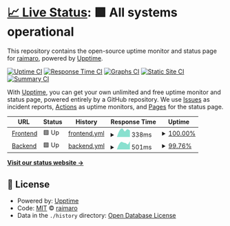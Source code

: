 # [📈 Live Status](https://raimaro.github.io/upptime): <!--live status--> **🟩 All systems operational**

This repository contains the open-source uptime monitor and status page for [raimaro](https://raimaro.github.io/upptime), powered by [Upptime](https://github.com/upptime/upptime).

[![Uptime CI](https://github.com/raimaro/upptime/workflows/Uptime%20CI/badge.svg)](https://github.com/raimaro/upptime/actions?query=workflow%3A%22Uptime+CI%22)
[![Response Time CI](https://github.com/raimaro/upptime/workflows/Response%20Time%20CI/badge.svg)](https://github.com/raimaro/upptime/actions?query=workflow%3A%22Response+Time+CI%22)
[![Graphs CI](https://github.com/raimaro/upptime/workflows/Graphs%20CI/badge.svg)](https://github.com/raimaro/upptime/actions?query=workflow%3A%22Graphs+CI%22)
[![Static Site CI](https://github.com/raimaro/upptime/workflows/Static%20Site%20CI/badge.svg)](https://github.com/raimaro/upptime/actions?query=workflow%3A%22Static+Site+CI%22)
[![Summary CI](https://github.com/raimaro/upptime/workflows/Summary%20CI/badge.svg)](https://github.com/raimaro/upptime/actions?query=workflow%3A%22Summary+CI%22)

With [Upptime](https://upptime.js.org), you can get your own unlimited and free uptime monitor and status page, powered entirely by a GitHub repository. We use [Issues](https://github.com/raimaro/upptime/issues) as incident reports, [Actions](https://github.com/raimaro/upptime/actions) as uptime monitors, and [Pages](https://raimaro.github.io/upptime) for the status page.

<!--start: status pages-->
<!-- This summary is generated by Upptime (https://github.com/upptime/upptime) -->
<!-- Do not edit this manually, your changes will be overwritten -->
<!-- prettier-ignore -->
| URL | Status | History | Response Time | Uptime |
| --- | ------ | ------- | ------------- | ------ |
| <img alt="" src="https://favicons.githubusercontent.com/mail.pembe.io" height="13"> [Frontend](http://mail.pembe.io) | 🟩 Up | [frontend.yml](https://github.com/raimaro/upptime/commits/HEAD/history/frontend.yml) | <details><summary><img alt="Response time graph" src="./graphs/frontend/response-time-week.png" height="20"> 338ms</summary><br><a href="https://raimaro.github.io/upptime/history/frontend"><img alt="Response time 338" src="https://img.shields.io/endpoint?url=https%3A%2F%2Fraw.githubusercontent.com%2Fraimaro%2Fupptime%2FHEAD%2Fapi%2Ffrontend%2Fresponse-time.json"></a><br><a href="https://raimaro.github.io/upptime/history/frontend"><img alt="24-hour response time 283" src="https://img.shields.io/endpoint?url=https%3A%2F%2Fraw.githubusercontent.com%2Fraimaro%2Fupptime%2FHEAD%2Fapi%2Ffrontend%2Fresponse-time-day.json"></a><br><a href="https://raimaro.github.io/upptime/history/frontend"><img alt="7-day response time 338" src="https://img.shields.io/endpoint?url=https%3A%2F%2Fraw.githubusercontent.com%2Fraimaro%2Fupptime%2FHEAD%2Fapi%2Ffrontend%2Fresponse-time-week.json"></a><br><a href="https://raimaro.github.io/upptime/history/frontend"><img alt="30-day response time 338" src="https://img.shields.io/endpoint?url=https%3A%2F%2Fraw.githubusercontent.com%2Fraimaro%2Fupptime%2FHEAD%2Fapi%2Ffrontend%2Fresponse-time-month.json"></a><br><a href="https://raimaro.github.io/upptime/history/frontend"><img alt="1-year response time 338" src="https://img.shields.io/endpoint?url=https%3A%2F%2Fraw.githubusercontent.com%2Fraimaro%2Fupptime%2FHEAD%2Fapi%2Ffrontend%2Fresponse-time-year.json"></a></details> | <details><summary><a href="https://raimaro.github.io/upptime/history/frontend">100.00%</a></summary><a href="https://raimaro.github.io/upptime/history/frontend"><img alt="All-time uptime 100.00%" src="https://img.shields.io/endpoint?url=https%3A%2F%2Fraw.githubusercontent.com%2Fraimaro%2Fupptime%2FHEAD%2Fapi%2Ffrontend%2Fuptime.json"></a><br><a href="https://raimaro.github.io/upptime/history/frontend"><img alt="24-hour uptime 100.00%" src="https://img.shields.io/endpoint?url=https%3A%2F%2Fraw.githubusercontent.com%2Fraimaro%2Fupptime%2FHEAD%2Fapi%2Ffrontend%2Fuptime-day.json"></a><br><a href="https://raimaro.github.io/upptime/history/frontend"><img alt="7-day uptime 100.00%" src="https://img.shields.io/endpoint?url=https%3A%2F%2Fraw.githubusercontent.com%2Fraimaro%2Fupptime%2FHEAD%2Fapi%2Ffrontend%2Fuptime-week.json"></a><br><a href="https://raimaro.github.io/upptime/history/frontend"><img alt="30-day uptime 100.00%" src="https://img.shields.io/endpoint?url=https%3A%2F%2Fraw.githubusercontent.com%2Fraimaro%2Fupptime%2FHEAD%2Fapi%2Ffrontend%2Fuptime-month.json"></a><br><a href="https://raimaro.github.io/upptime/history/frontend"><img alt="1-year uptime 100.00%" src="https://img.shields.io/endpoint?url=https%3A%2F%2Fraw.githubusercontent.com%2Fraimaro%2Fupptime%2FHEAD%2Fapi%2Ffrontend%2Fuptime-year.json"></a></details>
| <img alt="" src="https://favicons.githubusercontent.com/backend.pembe.io" height="13"> [Backend](https://backend.pembe.io) | 🟩 Up | [backend.yml](https://github.com/raimaro/upptime/commits/HEAD/history/backend.yml) | <details><summary><img alt="Response time graph" src="./graphs/backend/response-time-week.png" height="20"> 501ms</summary><br><a href="https://raimaro.github.io/upptime/history/backend"><img alt="Response time 501" src="https://img.shields.io/endpoint?url=https%3A%2F%2Fraw.githubusercontent.com%2Fraimaro%2Fupptime%2FHEAD%2Fapi%2Fbackend%2Fresponse-time.json"></a><br><a href="https://raimaro.github.io/upptime/history/backend"><img alt="24-hour response time 462" src="https://img.shields.io/endpoint?url=https%3A%2F%2Fraw.githubusercontent.com%2Fraimaro%2Fupptime%2FHEAD%2Fapi%2Fbackend%2Fresponse-time-day.json"></a><br><a href="https://raimaro.github.io/upptime/history/backend"><img alt="7-day response time 501" src="https://img.shields.io/endpoint?url=https%3A%2F%2Fraw.githubusercontent.com%2Fraimaro%2Fupptime%2FHEAD%2Fapi%2Fbackend%2Fresponse-time-week.json"></a><br><a href="https://raimaro.github.io/upptime/history/backend"><img alt="30-day response time 501" src="https://img.shields.io/endpoint?url=https%3A%2F%2Fraw.githubusercontent.com%2Fraimaro%2Fupptime%2FHEAD%2Fapi%2Fbackend%2Fresponse-time-month.json"></a><br><a href="https://raimaro.github.io/upptime/history/backend"><img alt="1-year response time 501" src="https://img.shields.io/endpoint?url=https%3A%2F%2Fraw.githubusercontent.com%2Fraimaro%2Fupptime%2FHEAD%2Fapi%2Fbackend%2Fresponse-time-year.json"></a></details> | <details><summary><a href="https://raimaro.github.io/upptime/history/backend">99.76%</a></summary><a href="https://raimaro.github.io/upptime/history/backend"><img alt="All-time uptime 99.76%" src="https://img.shields.io/endpoint?url=https%3A%2F%2Fraw.githubusercontent.com%2Fraimaro%2Fupptime%2FHEAD%2Fapi%2Fbackend%2Fuptime.json"></a><br><a href="https://raimaro.github.io/upptime/history/backend"><img alt="24-hour uptime 98.69%" src="https://img.shields.io/endpoint?url=https%3A%2F%2Fraw.githubusercontent.com%2Fraimaro%2Fupptime%2FHEAD%2Fapi%2Fbackend%2Fuptime-day.json"></a><br><a href="https://raimaro.github.io/upptime/history/backend"><img alt="7-day uptime 99.76%" src="https://img.shields.io/endpoint?url=https%3A%2F%2Fraw.githubusercontent.com%2Fraimaro%2Fupptime%2FHEAD%2Fapi%2Fbackend%2Fuptime-week.json"></a><br><a href="https://raimaro.github.io/upptime/history/backend"><img alt="30-day uptime 99.76%" src="https://img.shields.io/endpoint?url=https%3A%2F%2Fraw.githubusercontent.com%2Fraimaro%2Fupptime%2FHEAD%2Fapi%2Fbackend%2Fuptime-month.json"></a><br><a href="https://raimaro.github.io/upptime/history/backend"><img alt="1-year uptime 99.76%" src="https://img.shields.io/endpoint?url=https%3A%2F%2Fraw.githubusercontent.com%2Fraimaro%2Fupptime%2FHEAD%2Fapi%2Fbackend%2Fuptime-year.json"></a></details>

<!--end: status pages-->

[**Visit our status website →**](https://raimaro.github.io/upptime)

## 📄 License

- Powered by: [Upptime](https://github.com/upptime/upptime)
- Code: [MIT](./LICENSE) © [raimaro](https://raimaro.github.io/upptime)
- Data in the `./history` directory: [Open Database License](https://opendatacommons.org/licenses/odbl/1-0/)

